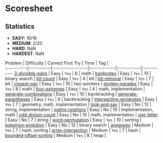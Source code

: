 # Scoresheet

## Statistics

- **EASY:** 16/16
- **MEDIUM**: 2/20
- **HARD**: NaN
- **HARDEST**: NaN

Problem     | Difficulty | Correct First Try | Time | Tag |		
:----------:|:----------:|:-----------------:|:------------:|:-----------:|:-----------
[3-divisible-pairs](https://csacademy.com/contest/interview-archive/#task/3-divisible-pairs/) | Easy | `Yes` | 8 | math |
[banknotes](https://csacademy.com/contest/interview-archive/#task/banknotes/) | Easy | `Yes` | 10 | binary search |
[bit-count](https://csacademy.com/contest/interview-archive/#task/bit-count/) | Easy | `Yes` | 4 | bit |
[bit-removal](https://csacademy.com/contest/interview-archive/#task/bit-removal/) | Easy | `Yes` | 7 | bit |
[closest-pair](https://csacademy.com/contest/interview-archive/#task/closest-pair/) | Easy | `Yes` | 10 | two-pointers |
[donkey-paradox](https://csacademy.com/contest/interview-archive/#task/donkey-paradox/) | Easy | `Yes` | 8 | math |
[four-extremes](https://csacademy.com/contest/interview-archive/#task/four-x-tremes/) | Easy | `Yes` | 4 | math, implementation |
[generate-combinations](https://csacademy.com/contest/interview-archive/#task/generate-combinations/) | Easy | `Yes` | 10 | backtracking |
[generate-parantheses](https://csacademy.com/contest/interview-archive/#task/generate-parentheses/) | Easy | `Yes` | 6 | backtracking |
[intersecting-rectangles](https://csacademy.com/contest/interview-archive/#task/intersecting-rectangles/) | Easy | `Yes` | 7 | geometry, math, implementation |
[look-and-say](https://csacademy.com/contest/interview-archive/#task/look-and-say/) | Easy | No | 12 | string, implementation |
[matrix-rotations](https://csacademy.com/contest/interview-archive/#task/matrix_rotations/) | Easy | No | 10 | implementation, math |
[odd-divisor-count](https://csacademy.com/contest/interview-archive/#task/odd-divisor-count/) | Easy | No | 10 | math, implementation |
[one-letter](https://csacademy.com/contest/interview-archive/#task/one_letter/) | Easy | No | 7 | string |
[word-permutation](https://csacademy.com/contest/interview-archive/#task/word_permutation/) | Easy | `Yes` | 10 | sorting |
[pokemon-evolution](https://csacademy.com/contest/interview-archive/#task/pokemon-evolution/) | Easy | No | 12 | binary search |
[anagrams](https://csacademy.com/contest/interview-archive/#task/anagrams/) | Medium | `Yes` | 7 | hash, sorting |
[array-intersection](https://csacademy.com/contest/interview-archive/#task/array-intersection) | Medium | `Yes` | 7 | hash |
[bounded-offset-sorting](https://csacademy.com/contest/interview-archive/#task/Bounded-offset-sorting) | Medium | `Yes` | 8 | heap |


